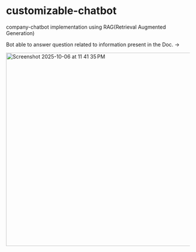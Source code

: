 # customizable-chatbot
company-chatbot implementation using RAG(Retrieval Augmented Generation)


Bot able to answer question related to information present in the Doc. ->

<img width="766" height="529" alt="Screenshot 2025-10-06 at 11 41 35 PM" src="https://github.com/user-attachments/assets/6beb922c-14e1-4d29-8fee-2e52f31275d1" />
